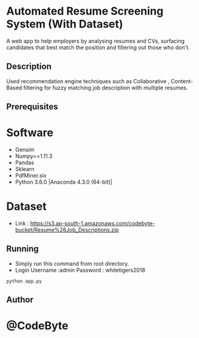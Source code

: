 # Automated Resume Screening System (With Dataset)
A web app to help employers by analysing resumes and CVs, surfacing candidates that best match the position and filtering out those who don't.

## Description
Used recommendation engine techniques such as Collaborative , Content-Based filtering for fuzzy matching job description with multiple resumes.

## Prerequisites

# Software
* Gensim
* Numpy==1.11.3
* Pandas
* Sklearn
* PdfMiner.six
* Python 3.6.0 |Anaconda 4.3.0 (64-bit)|

# Dataset

* Link : https://s3.ap-south-1.amazonaws.com/codebyte-bucket/Resume%26Job_Descriptions.zip

## Running

* Simply run this command from root directory.
* Login Username :admin
        Password : whitetigers2018

```
python app.py

```

## Author

# @CodeByte
